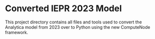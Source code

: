 # Converted IEPR 2023 Model

This project directory contains all files and tools used to convert the Analytica model from 2023 over to Python using the new ComputeNode framework.